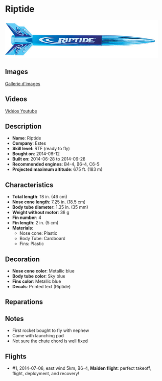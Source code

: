 # Riptide

![Estes Riptide](../images/fusees/estes-riptide.jpg)

## Images

[Gallerie d'images](http://www.rocketryforum.com/album.php?albumid=594)

## Videos

[Vidéos Youtube](https://www.youtube.com/user/maroonedmorlock/videos)

## Description

- **Name**: Riptide
- **Company**: Estes
- **Skill level**: RTF (ready to fly)
- **Bought on**: 2014-06-12
- **Built on**: 2014-06-28 to 2014-06-28
- **Recommended engines**: B4-4, B6-4, C6-5
- **Projected maximum altitude**: 675 ft. (183 m)

## Characteristics

- **Total length**: 18 in. (46 cm)
- **Nose cone length**: 7.25 in. (18.5 cm)
- **Body tube diameter**: 1.35 in. (35 mm)
- **Weight without motor**: 38 g
- **Fin number**: 4
- **Fin length**: 2 in. (5 cm)
- **Materials**:
  - Nose cone: Plastic
  - Body Tube: Cardboard
  - Fins: Plastic

## Decoration

- **Nose cone color**: Metallic blue
- **Body tube color**: Sky blue
- **Fins color**: Metallic blue
- **Decals**: Printed text (Riptide)

## Reparations

## Notes

- First rocket bought to fly with nephew
- Came with launching pad
- Not sure the chute chord is well fixed

## Flights

- #1, 2014-07-08, east wind 5km, B6-4, **Maiden flight**: perfect takeoff, flight, deployment, and recovery!

